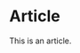 # Article

This is an article.

<!-- Copyright (c) 2022 Apple Inc and the Swift Project authors. All Rights Reserved. -->
